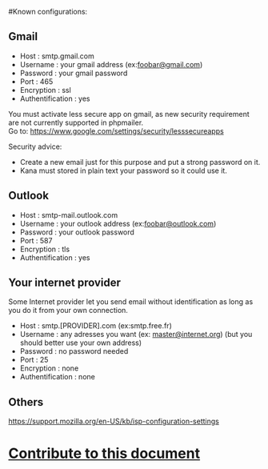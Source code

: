 #Known configurations:

## Gmail
* Host : smtp.gmail.com
* Username : your gmail address (ex:foobar@gmail.com)
* Password : your gmail password
* Port : 465
* Encryption : ssl
* Authentification : yes

You must activate less secure app on gmail, as new security requirement are not currently supported in phpmailer.   
Go to:
https://www.google.com/settings/security/lesssecureapps

Security advice:   
* Create a new email just for this purpose and put a strong password on it.   
* Kana must stored in plain text your password so it could use it.

## Outlook
* Host : smtp-mail.outlook.com
* Username : your outlook address (ex:foobar@outlook.com)
* Password : your outlook password
* Port : 587
* Encryption : tls
* Authentification : yes

## Your internet provider
Some Internet provider let you send email without identification as long as you do it from your own connection.
* Host : smtp.[PROVIDER].com (ex:smtp.free.fr)
* Username : any adresses you want (ex: master@internet.org) (but you should better use your own address)
* Password : no password needed
* Port : 25
* Encryption : none
* Authentification : none

## Others
https://support.mozilla.org/en-US/kb/isp-configuration-settings


# [Contribute to this document](https://github.com/madnerds/kana-email/blob/master/help/help.md)
